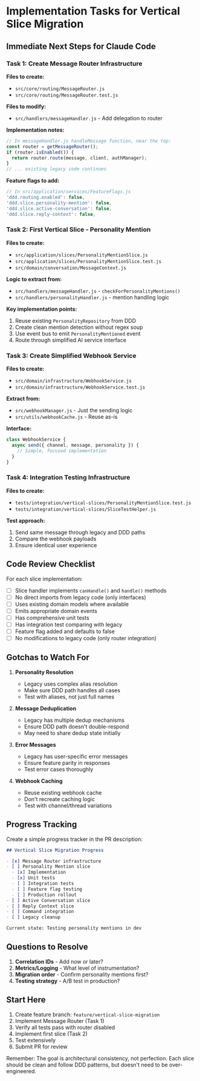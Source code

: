 # Implementation Tasks for Vertical Slice Migration

## Immediate Next Steps for Claude Code

### Task 1: Create Message Router Infrastructure

**Files to create:**
- `src/core/routing/MessageRouter.js`
- `src/core/routing/MessageRouter.test.js`

**Files to modify:**
- `src/handlers/messageHandler.js` - Add delegation to router

**Implementation notes:**
```javascript
// In messageHandler.js handleMessage function, near the top:
const router = getMessageRouter();
if (router.isEnabled()) {
  return router.route(message, client, authManager);
}
// ... existing legacy code continues
```

**Feature flags to add:**
```javascript
// In src/application/services/FeatureFlags.js
'ddd.routing.enabled': false,
'ddd.slice.personality-mention': false,
'ddd.slice.active-conversation': false,
'ddd.slice.reply-context': false,
```

### Task 2: First Vertical Slice - Personality Mention

**Files to create:**
- `src/application/slices/PersonalityMentionSlice.js`
- `src/application/slices/PersonalityMentionSlice.test.js`
- `src/domain/conversation/MessageContext.js`

**Logic to extract from:**
- `src/handlers/messageHandler.js` - `checkForPersonalityMentions()`
- `src/handlers/personalityHandler.js` - mention handling logic

**Key implementation points:**
1. Reuse existing `PersonalityRepository` from DDD
2. Create clean mention detection without regex soup
3. Use event bus to emit `PersonalityMentioned` event
4. Route through simplified AI service interface

### Task 3: Create Simplified Webhook Service

**Files to create:**
- `src/domain/infrastructure/WebhookService.js`
- `src/domain/infrastructure/WebhookService.test.js`

**Extract from:**
- `src/webhookManager.js` - Just the sending logic
- `src/utils/webhookCache.js` - Reuse as-is

**Interface:**
```javascript
class WebhookService {
  async send({ channel, message, personality }) {
    // Simple, focused implementation
  }
}
```

### Task 4: Integration Testing Infrastructure

**Files to create:**
- `tests/integration/vertical-slices/PersonalityMentionSlice.test.js`
- `tests/integration/vertical-slices/SliceTestHelper.js`

**Test approach:**
1. Send same message through legacy and DDD paths
2. Compare the webhook payloads
3. Ensure identical user experience

## Code Review Checklist

For each slice implementation:

- [ ] Slice handler implements `canHandle()` and `handle()` methods
- [ ] No direct imports from legacy code (only interfaces)
- [ ] Uses existing domain models where available
- [ ] Emits appropriate domain events
- [ ] Has comprehensive unit tests
- [ ] Has integration test comparing with legacy
- [ ] Feature flag added and defaults to false
- [ ] No modifications to legacy code (only router integration)

## Gotchas to Watch For

1. **Personality Resolution**
   - Legacy uses complex alias resolution
   - Make sure DDD path handles all cases
   - Test with aliases, not just full names

2. **Message Deduplication**
   - Legacy has multiple dedup mechanisms
   - Ensure DDD path doesn't double-respond
   - May need to share dedup state initially

3. **Error Messages**
   - Legacy has user-specific error messages
   - Ensure feature parity in responses
   - Test error cases thoroughly

4. **Webhook Caching**
   - Reuse existing webhook cache
   - Don't recreate caching logic
   - Test with channel/thread variations

## Progress Tracking

Create a simple progress tracker in the PR description:

```markdown
## Vertical Slice Migration Progress

- [x] Message Router infrastructure
- [ ] Personality Mention slice
  - [x] Implementation
  - [x] Unit tests  
  - [ ] Integration tests
  - [ ] Feature flag testing
  - [ ] Production rollout
- [ ] Active Conversation slice
- [ ] Reply Context slice
- [ ] Command integration
- [ ] Legacy cleanup

Current state: Testing personality mentions in dev
```

## Questions to Resolve

1. **Correlation IDs** - Add now or later?
2. **Metrics/Logging** - What level of instrumentation?
3. **Migration order** - Confirm personality mentions first?
4. **Testing strategy** - A/B test in production?

## Start Here

1. Create feature branch: `feature/vertical-slice-migration`
2. Implement Message Router (Task 1)
3. Verify all tests pass with router disabled
4. Implement first slice (Task 2)
5. Test extensively
6. Submit PR for review

Remember: The goal is architectural consistency, not perfection. Each slice should be clean and follow DDD patterns, but doesn't need to be over-engineered.